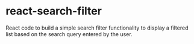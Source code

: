 # react-search-filter
React code to build a simple search filter functionality to display a filtered list based on the search query entered by the user.
